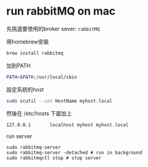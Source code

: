 # run rabbitMQ on mac 

先挑選要使用的broker sever:
`rabbitMQ`

用homebrew安裝

```bash
brew install rabbitmq
```

加到PATH

``` bash
PATH=$PATH:/usr/local/sbin
```

設定系統的host

``` bash
sudo scutil --set HostName myhost.local
```

然後在 /etc/hosts 下面加上

```
127.0.0.1       localhost myhost myhost.local
```

run server

```
sudo rabbitmq-server
sudo rabbitmq-server -detached # run in background
sudo rabbitmqctl stop # stop server
```



